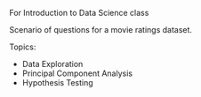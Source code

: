 For Introduction to Data Science class

Scenario of questions for a movie ratings dataset.

Topics:
* Data Exploration
* Principal Component Analysis
* Hypothesis Testing
